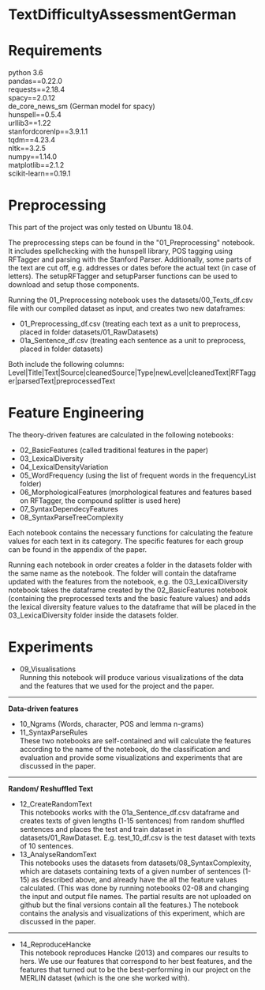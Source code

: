 # TextDifficultyAssessmentGerman

# Requirements
python 3.6  
pandas==0.22.0  
requests==2.18.4  
spacy==2.0.12  
de_core_news_sm (German model for spacy)  
hunspell==0.5.4  
urllib3==1.22  
stanfordcorenlp==3.9.1.1  
tqdm==4.23.4  
nltk==3.2.5  
numpy==1.14.0  
matplotlib==2.1.2  
scikit-learn==0.19.1  

# Preprocessing
This part of the project was only tested on Ubuntu 18.04.

The preprocessing steps can be found in the "01_Preprocessing" notebook. It includes spellchecking with the hunspell library, POS tagging using RFTagger and parsing with the Stanford Parser. Additionally, some parts of the text are cut off, e.g. addresses or dates before the actual text (in case of letters). The setupRFTagger and setupParser functions can be used to download and setup those components.

Running the 01_Preprocessing notebook uses the datasets/00_Texts_df.csv file with our compiled dataset as input, and creates two new dataframes:
* 01_Preprocessing_df.csv (treating each text as a unit to preprocess, placed in folder datasets/01_RawDatasets)
* 01a_Sentence_df.csv (treating each sentence as a unit to preprocess, placed in folder datasets)

Both include the following columns:
Level|Title|Text|Source|cleanedSource|Type|newLevel|cleanedText|RFTagger|parsedText|preprocessedText

# Feature Engineering
The theory-driven features are calculated in the following notebooks:
* 02_BasicFeatures (called traditional features in the paper)
* 03_LexicalDiversity 
* 04_LexicalDensityVariation
* 05_WordFrequency (using the list of frequent words in the frequencyList folder)
* 06_MorphologicalFeatures (morphological features and features based on RFTagger, the compound splitter is used here)
* 07_SyntaxDependecyFeatures 
* 08_SyntaxParseTreeComplexity 

Each notebook contains the necessary functions for calculating the feature values for each text in its category. The specific features for each group can be found in the appendix of the paper.

Running each notebook in order creates a folder in the datasets folder with the same name as the notebook. The folder will contain the dataframe updated with the features from the notebook, e.g. the 03_LexicalDiversity notebook takes the dataframe created by the 02_BasicFeatures notebook (containing the preprocessed texts and the basic feature values) and adds the lexical diversity feature values to the dataframe that will be placed in the 03_LexicalDiversity folder inside the datasets folder.

# Experiments
* 09_Visualisations  
Running this notebook will produce various visualizations of the data and the features that we used for the project and the paper.    
---
**Data-driven features**  
* 10_Ngrams (Words, character, POS and lemma n-grams)
* 11_SyntaxParseRules  
These two notebooks are self-contained and will calculate the features according to the name of the notebook, do the classification and evaluation and provide some visualizations and experiments that are discussed in the paper.  
---
**Random/ Reshuffled Text**  
* 12_CreateRandomText  
This notebooks works with the 01a_Sentence_df.csv dataframe and creates texts of given lengths (1-15 sentences) from random shuffled sentences and places the test and train dataset in datasets/01_RawDataset. E.g. test_10_df.csv is the test dataset with texts of 10 sentences. 
* 13_AnalyseRandomText  
This notebooks uses the datasets from datasets/08_SyntaxComplexity, which are datasets containing texts of a given number of sentences (1-15) as described above, and already have the all the feature values calculated. (This was done by running notebooks 02-08 and changing the input and output file names. The partial results are not uploaded on github but the final versions contain all the features.) The notebook contains the analysis and visualizations of this experiment, which are discussed in the paper.
---
* 14_ReproduceHancke  
This notebook reproduces Hancke (2013) and compares our results to hers. We use our features that correspond to her best features, and the features that turned out to be the best-performing in our project on the MERLIN dataset (which is the one she worked with).
